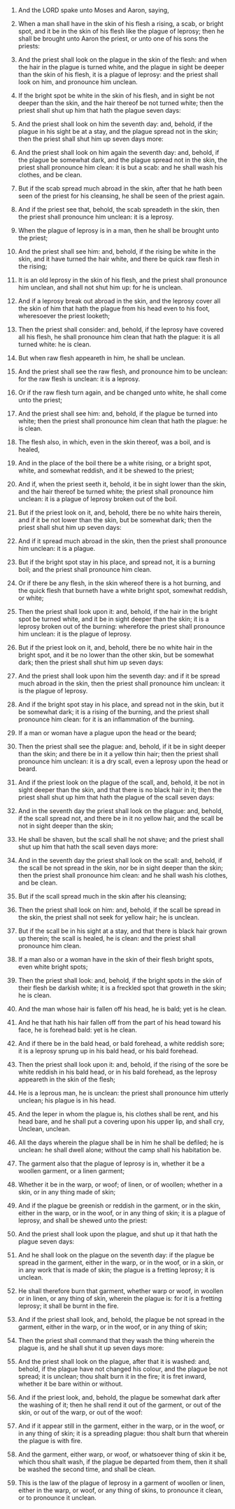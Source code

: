 1. And the LORD spake unto Moses and Aaron, saying,

2. When a man
shall have in the skin of his flesh a rising, a scab, or bright spot,
and it be in the skin of his flesh like the plague of leprosy; then he
shall be brought unto Aaron the priest, or unto one of his sons the
priests:

3. And the priest shall look on the plague in the skin of
the flesh: and when the hair in the plague is turned white, and the
plague in sight be deeper than the skin of his flesh, it is a plague
of leprosy: and the priest shall look on him, and pronounce him
unclean.

4. If the bright spot be white in the skin of his flesh, and in
sight be not deeper than the skin, and the hair thereof be not turned
white; then the priest shall shut up him that hath the plague seven
days:

5. And the priest shall look on him the seventh day: and,
behold, if the plague in his sight be at a stay, and the plague spread
not in the skin; then the priest shall shut him up seven days more:

6. And the priest shall look on him again the seventh day: and,
behold, if the plague be somewhat dark, and the plague spread not in
the skin, the priest shall pronounce him clean: it is but a scab: and
he shall wash his clothes, and be clean.

7. But if the scab spread much abroad in the skin, after that he
hath been seen of the priest for his cleansing, he shall be seen of
the priest again.

8. And if the priest see that, behold, the scab spreadeth in the
skin, then the priest shall pronounce him unclean: it is a leprosy.

9. When the plague of leprosy is in a man, then he shall be brought
unto the priest;

10. And the priest shall see him: and, behold, if
the rising be white in the skin, and it have turned the hair white,
and there be quick raw flesh in the rising;

11. It is an old leprosy
in the skin of his flesh, and the priest shall pronounce him unclean,
and shall not shut him up: for he is unclean.

12. And if a leprosy break out abroad in the skin, and the leprosy
cover all the skin of him that hath the plague from his head even to
his foot, wheresoever the priest looketh;

13. Then the priest shall
consider: and, behold, if the leprosy have covered all his flesh, he
shall pronounce him clean that hath the plague: it is all turned
white: he is clean.

14. But when raw flesh appeareth in him, he shall be unclean.

15. And the priest shall see the raw flesh, and pronounce him to be
unclean: for the raw flesh is unclean: it is a leprosy.

16. Or if the raw flesh turn again, and be changed unto white, he
shall come unto the priest;

17. And the priest shall see him: and,
behold, if the plague be turned into white; then the priest shall
pronounce him clean that hath the plague: he is clean.

18. The flesh also, in which, even in the skin thereof, was a boil,
and is healed,

19. And in the place of the boil there be a white
rising, or a bright spot, white, and somewhat reddish, and it be
shewed to the priest;

20. And if, when the priest seeth it, behold,
it be in sight lower than the skin, and the hair thereof be turned
white; the priest shall pronounce him unclean: it is a plague of
leprosy broken out of the boil.

21. But if the priest look on it, and, behold, there be no white
hairs therein, and if it be not lower than the skin, but be somewhat
dark; then the priest shall shut him up seven days:

22. And if it
spread much abroad in the skin, then the priest shall pronounce him
unclean: it is a plague.

23. But if the bright spot stay in his place, and spread not, it is
a burning boil; and the priest shall pronounce him clean.

24. Or if there be any flesh, in the skin whereof there is a hot
burning, and the quick flesh that burneth have a white bright spot,
somewhat reddish, or white;

25. Then the priest shall look upon it:
and, behold, if the hair in the bright spot be turned white, and it be
in sight deeper than the skin; it is a leprosy broken out of the
burning: wherefore the priest shall pronounce him unclean: it is the
plague of leprosy.

26. But if the priest look on it, and, behold, there be no white
hair in the bright spot, and it be no lower than the other skin, but
be somewhat dark; then the priest shall shut him up seven days:

27. And the priest shall look upon him the seventh day: and if it be
spread much abroad in the skin, then the priest shall pronounce him
unclean: it is the plague of leprosy.

28. And if the bright spot stay in his place, and spread not in the
skin, but it be somewhat dark; it is a rising of the burning, and the
priest shall pronounce him clean: for it is an inflammation of the
burning.

29. If a man or woman have a plague upon the head or the beard;

30. Then the priest shall see the plague: and, behold, if it be in
sight deeper than the skin; and there be in it a yellow thin hair;
then the priest shall pronounce him unclean: it is a dry scall, even a
leprosy upon the head or beard.

31. And if the priest look on the plague of the scall, and, behold,
it be not in sight deeper than the skin, and that there is no black
hair in it; then the priest shall shut up him that hath the plague of
the scall seven days:

32. And in the seventh day the priest shall
look on the plague: and, behold, if the scall spread not, and there be
in it no yellow hair, and the scall be not in sight deeper than the
skin;

33. He shall be shaven, but the scall shall he not shave; and
the priest shall shut up him that hath the scall seven days more:

34. And in the seventh day the priest shall look on the scall: and,
behold, if the scall be not spread in the skin, nor be in sight deeper
than the skin; then the priest shall pronounce him clean: and he shall
wash his clothes, and be clean.

35. But if the scall spread much in the skin after his cleansing;

36. Then the priest shall look on him: and, behold, if the scall be
spread in the skin, the priest shall not seek for yellow hair; he is
unclean.

37. But if the scall be in his sight at a stay, and that there is
black hair grown up therein; the scall is healed, he is clean: and the
priest shall pronounce him clean.

38. If a man also or a woman have in the skin of their flesh bright
spots, even white bright spots;

39. Then the priest shall look: and,
behold, if the bright spots in the skin of their flesh be darkish
white; it is a freckled spot that groweth in the skin; he is clean.

40. And the man whose hair is fallen off his head, he is bald; yet
is he clean.

41. And he that hath his hair fallen off from the part of his head
toward his face, he is forehead bald: yet is he clean.

42. And if there be in the bald head, or bald forehead, a white
reddish sore; it is a leprosy sprung up in his bald head, or his bald
forehead.

43. Then the priest shall look upon it: and, behold, if the rising
of the sore be white reddish in his bald head, or in his bald
forehead, as the leprosy appeareth in the skin of the flesh;

44. He
is a leprous man, he is unclean: the priest shall pronounce him
utterly unclean; his plague is in his head.

45. And the leper in whom the plague is, his clothes shall be rent,
and his head bare, and he shall put a covering upon his upper lip, and
shall cry, Unclean, unclean.

46. All the days wherein the plague shall be in him he shall be
defiled; he is unclean: he shall dwell alone; without the camp shall
his habitation be.

47. The garment also that the plague of leprosy is in, whether it be
a woollen garment, or a linen garment;

48. Whether it be in the
warp, or woof; of linen, or of woollen; whether in a skin, or in any
thing made of skin;

49. And if the plague be greenish or reddish in
the garment, or in the skin, either in the warp, or in the woof, or in
any thing of skin; it is a plague of leprosy, and shall be shewed unto
the priest:

50. And the priest shall look upon the plague, and shut
up it that hath the plague seven days:

51. And he shall look on the
plague on the seventh day: if the plague be spread in the garment,
either in the warp, or in the woof, or in a skin, or in any work that
is made of skin; the plague is a fretting leprosy; it is unclean.

52. He shall therefore burn that garment, whether warp or woof, in
woollen or in linen, or any thing of skin, wherein the plague is: for
it is a fretting leprosy; it shall be burnt in the fire.

53. And if the priest shall look, and, behold, the plague be not
spread in the garment, either in the warp, or in the woof, or in any
thing of skin;

54. Then the priest shall command that they wash the
thing wherein the plague is, and he shall shut it up seven days more:

55. And the priest shall look on the plague, after that it is
washed: and, behold, if the plague have not changed his colour, and
the plague be not spread; it is unclean; thou shalt burn it in the
fire; it is fret inward, whether it be bare within or without.

56. And if the priest look, and, behold, the plague be somewhat dark
after the washing of it; then he shall rend it out of the garment, or
out of the skin, or out of the warp, or out of the woof:

57. And if
it appear still in the garment, either in the warp, or in the woof, or
in any thing of skin; it is a spreading plague: thou shalt burn that
wherein the plague is with fire.

58. And the garment, either warp, or woof, or whatsoever thing of
skin it be, which thou shalt wash, if the plague be departed from
them, then it shall be washed the second time, and shall be clean.

59. This is the law of the plague of leprosy in a garment of woollen
or linen, either in the warp, or woof, or any thing of skins, to
pronounce it clean, or to pronounce it unclean.